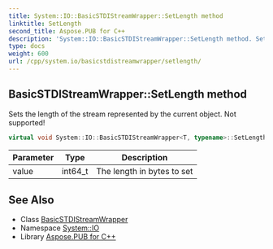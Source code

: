 ```yaml
---
title: System::IO::BasicSTDIStreamWrapper::SetLength method
linktitle: SetLength
second_title: Aspose.PUB for C++
description: 'System::IO::BasicSTDIStreamWrapper::SetLength method. Sets the length of the stream represented by the current object. Not supported! in C++.'
type: docs
weight: 600
url: /cpp/system.io/basicstdistreamwrapper/setlength/
---
```

## BasicSTDIStreamWrapper::SetLength method


Sets the length of the stream represented by the current object. Not supported!

```cpp
virtual void System::IO::BasicSTDIStreamWrapper<T, typename>::SetLength(int64_t value) override
```


| Parameter | Type | Description |
| --- | --- | --- |
| value | int64_t | The length in bytes to set |

## See Also

* Class [BasicSTDIStreamWrapper](../)
* Namespace [System::IO](../../)
* Library [Aspose.PUB for C++](../../../)

